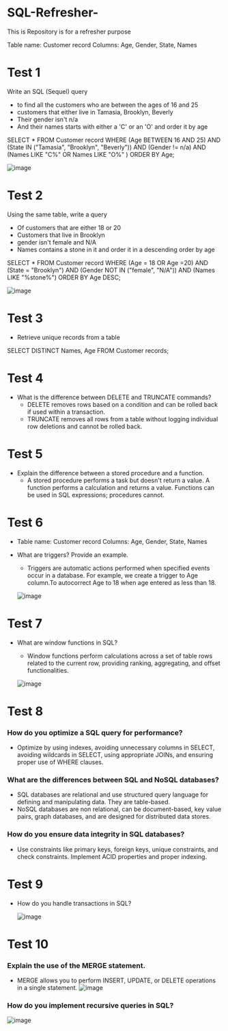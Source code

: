 # SQL-Refresher-
This is Repository is for a refresher purpose 

Table name: Customer record
Columns: Age, Gender, State, Names

# Test 1
Write an SQL (Sequel) query
*  to find all the customers who are between the ages of 16 and 25
* customers that either live in Tamasia, Brooklyn, Beverly
* Their gender isn't n/a
* And their names starts with either a 'C' or an 'O'
and order it by age

SELECT *
FROM Customer record
WHERE (Age BETWEEN 16 AND 25)
AND (State IN ("Tamasia", "Brooklyn", "Beverly"))
AND (Gender != n/a)
AND (Names LIKE "C%" OR Names LIKE "O%" )
ORDER BY Age;


 ![image](https://github.com/user-attachments/assets/6bca9987-8caa-46a2-bbc9-466afda615af)

# Test 2
Using the same table, write a query

* Of customers that are either 18 or 20
* Customers that live in Brooklyn
* gender isn't female and N/A
* Names contains a stone in it
and order it in a descending order by age

SELECT *
FROM Customer record
WHERE (Age = 18 OR Age =20)
AND (State = "Brooklyn")
AND (Gender NOT IN ("female", "N/A"))
AND (Names LIKE "%stone%")
ORDER BY Age DESC;


![image](https://github.com/user-attachments/assets/59a66913-f49b-410e-b1f7-578d7bfd839f)

# Test 3 
*  Retrieve unique records from a table

  SELECT DISTINCT Names, Age
  FROM Customer records;

# Test 4
*  What is the difference between DELETE and TRUNCATE commands?
    * DELETE removes rows based on a condition and can be rolled back if used within a transaction.
    * TRUNCATE removes all rows from a table without logging individual row deletions and cannot be rolled back.
# Test 5
*  Explain the difference between a stored procedure and a function.
    * A stored procedure performs a task but doesn't return a value. A function performs a calculation and returns a value. Functions can be used in SQL expressions; procedures cannot.
# Test 6
  * Table name: Customer record Columns: Age, Gender, State, Names
  *  What are triggers? Provide an example.
     *  Triggers are automatic actions performed when specified events occur in a database. For example, we create a trigger to Age column.To autocorrect Age to 18 when age entered as less than 18.
   
       ![image](https://github.com/user-attachments/assets/18f4571c-a8f6-497b-88ab-a5db4b4a2da6)
# Test 7
*  What are window functions in SQL?
   *  Window functions perform calculations across a set of table rows related to the current row, providing ranking, aggregating, and offset functionalities.
 
     ![image](https://github.com/user-attachments/assets/d34fc5a4-9bf0-4ae9-b78c-0d6977d8403b)


# Test 8
### How do you optimize a SQL query for performance?
  *   Optimize by using indexes, avoiding unnecessary columns in SELECT, avoiding wildcards in SELECT, using appropriate JOINs, and ensuring proper use of WHERE clauses.
### What are the differences between SQL and NoSQL databases?
  *  SQL databases are relational and use structured query language for defining and manipulating data. They are table-based.
  *  NoSQL databases are non relational, can be document-based, key value pairs, graph databases, and are designed for distributed data stores.
###  How do you ensure data integrity in SQL databases?
* Use constraints like primary keys, foreign keys, unique constraints, and check constraints. Implement ACID properties and proper indexing.
# Test 9
  * How do you handle transactions in SQL?

     ![image](https://github.com/user-attachments/assets/e74b5313-ce28-46b0-965d-b0b0abf549fd)
# Test 10
### Explain the use of the MERGE statement.
 * MERGE allows you to perform INSERT, UPDATE, or DELETE operations in a single statement.
   ![image](https://github.com/user-attachments/assets/0f847c86-837e-454b-801b-bd4ee44373b8)
###  How do you implement recursive queries in SQL?
   ![image](https://github.com/user-attachments/assets/3b1b6c81-efdb-460f-908c-df680c7cc0a6)


